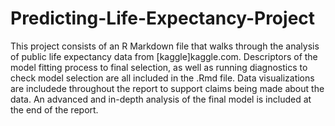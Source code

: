 # Predicting-Life-Expectancy-Project

This project consists of an R Markdown file that walks through the analysis of public life 
expectancy data from [kaggle]kaggle.com. Descriptors of the model fitting process to final 
selection, as well as running diagnostics to check model selection are all included in the
.Rmd file. Data visualizations are includede throughout the report to support claims being
made about the data. An advanced and in-depth analysis of the final model is included at 
the end of the report.
